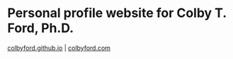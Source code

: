# Personal profile website for Colby T. Ford, Ph.D.
[colbyford.github.io](colbyford.github.io) | [colbyford.com](colbyford.com)
